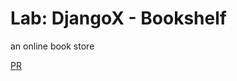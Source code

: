 # Lab: DjangoX - Bookshelf
an online book store 

[PR](https://github.com/renadalkhlafat/bookshelf/pull/1)